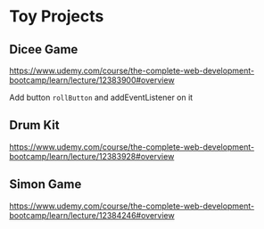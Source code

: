 # Toy Projects

## Dicee Game

https://www.udemy.com/course/the-complete-web-development-bootcamp/learn/lecture/12383900#overview

Add button `rollButton` and addEventListener on it

## Drum Kit

https://www.udemy.com/course/the-complete-web-development-bootcamp/learn/lecture/12383928#overview

## Simon Game

https://www.udemy.com/course/the-complete-web-development-bootcamp/learn/lecture/12384246#overview
